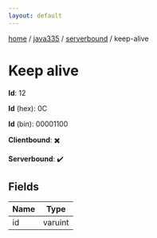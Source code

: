 ```yaml
---
layout: default
---
```


[home](/)  /  [java335](/protocol/java335)  /  [serverbound](/protocol/java335/serverbound)  /  keep-alive

# Keep alive

**Id**: 12

**Id** (hex): 0C

**Id** (bin): 00001100

**Clientbound**: ✖️

**Serverbound**: ✔️

## Fields

Name | Type
---|---
id | varuint
